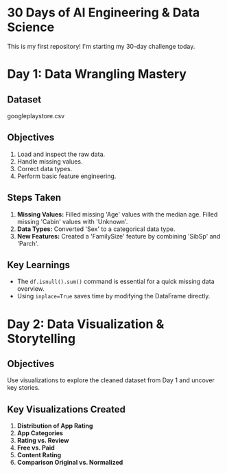 # 30 Days of AI Engineering & Data Science

This is my first repository! I'm starting my 30-day challenge today.

# Day 1: Data Wrangling Mastery

## Dataset
googleplaystore.csv

## Objectives
1.  Load and inspect the raw data.
2.  Handle missing values.
3.  Correct data types.
4.  Perform basic feature engineering.

## Steps Taken
1.  **Missing Values:** Filled missing 'Age' values with the median age. Filled missing 'Cabin' values with 'Unknown'.
2.  **Data Types:** Converted 'Sex' to a categorical data type.
3.  **New Features:** Created a 'FamilySize' feature by combining 'SibSp' and 'Parch'.

## Key Learnings
- The `df.isnull().sum()` command is essential for a quick missing data overview.
- Using `inplace=True` saves time by modifying the DataFrame directly.

# Day 2: Data Visualization & Storytelling

## Objectives
Use visualizations to explore the cleaned dataset from Day 1 and uncover key stories.

## Key Visualizations Created
1.  **Distribution of App Rating**    
2.  **App Categories**     
3.  **Rating vs. Review**     
4.  **Free vs. Paid** 
5. **Content Rating**
6. **Comparison Original vs. Normalized**
    
